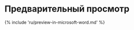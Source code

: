 # Предварительный просмотр

<!-- section: shortcuts -->
{% include 'ru/preview-in-microsoft-word.md' %}
